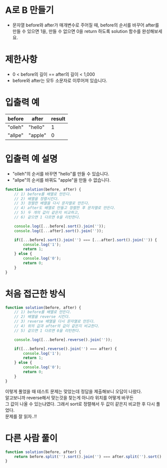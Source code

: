 # A로 B 만들기
- 문자열 before와 after가 매개변수로 주어질 때, before의 순서를 바꾸어 after를 만들 수 있으면 1을, 만들 수 없으면 0을 return 하도록 solution 함수를 완성해보세요.

# 제한사항
- 0 < before의 길이 == after의 길이 < 1,000
- before와 after는 모두 소문자로 이루어져 있습니다.

# 입출력 예
| before | after | result |
| ------ | ----- | ------ |
| "olleh" | "hello" | 1 |
| "allpe" | "apple"	| 0 |

# 입출력 예 설명
- "olleh"의 순서를 바꾸면 "hello"를 만들 수 있습니다.
- "allpe"의 순서를 바꿔도 "apple"을 만들 수 없습니다.


```javascript
function solution(before, after) {
    // 1) before를 배열로 만든다.
    // 2) 배열을 정렬시킨다.
    // 3) 정렬한 배열을 다시 문자열로 만든다.
    // 4) after도 배열로 만들고 정렬한 후 문자열로 만든다.
    // 5) 두 개의 값이 같은지 비교하고,
    // 6) 같으면 1 다르면 0을 리턴한다.

    console.log([...before].sort().join(''));
    console.log([...after].sort().join(''));

    if([...before].sort().join('') === [...after].sort().join('')) {
        console.log('1');
        return 1;
    } else {
        console.log('0');
        return 0;
    }
}
```

# 처음 접근한 방식
```javascript
function solution(before, after) {
    // 1) before를 배열로 만든다.
    // 2) 배열을 reverse 시킨다.
    // 3) reverse 배열을 다시 문자열로 만든다.
    // 4) 위의 값과 after의 값이 같은지 비교한다.
    // 5) 같으면 1 다르면 0을 리턴한다.

    console.log([...before].reverse().join(''));

    if([...before].reverse().join('') === after) {
        console.log('1');
        return 1;
    } else {
        console.log('0');
        return 0;
    }
}
```
이렇게 풀었을 때 테스트 문제는 맞았는데 정답을 제출해보니 오답이 나왔다.  
알고보니까 reverse해서 맞는것을 찾는게 아니라 위치를 어떻게 바꾸든  
그 값이 나올 수 있는냐였다. 그래서 sort로 정렬해서 두 값이 같은지 비교한 후 다시 풀었다.  
문제를 잘 읽자..!!

# 다른 사람 풀이
```javascript
function solution(before, after) {
    return before.split('').sort().join('') === after.split('').sort().join('') ? 1 : 0;
}
```
